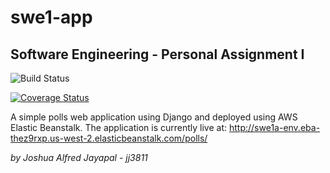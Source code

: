 # swe1-app
## Software Engineering - Personal Assignment I

![Build Status](https://app.travis-ci.com/Joshua-Alfred/swe1-app.svg?branch=main)

[![Coverage Status](https://coveralls.io/repos/github/Joshua-Alfred/swe1-app/badge.svg?branch=main)](https://coveralls.io/github/Joshua-Alfred/swe1-app?branch=main)

A simple polls web application using Django and deployed using AWS Elastic Beanstalk. The application is currently live at: http://swe1a-env.eba-thez9rxp.us-west-2.elasticbeanstalk.com/polls/

*by Joshua Alfred Jayapal - jj3811*
